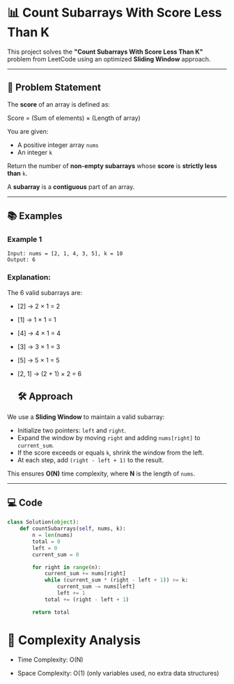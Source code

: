 # 📊 Count Subarrays With Score Less Than K

This project solves the **"Count Subarrays With Score Less Than K"** problem from LeetCode using an optimized **Sliding Window** approach.

---

## 🚀 Problem Statement

The **score** of an array is defined as:

Score = (Sum of elements) × (Length of array)

You are given:
- A positive integer array `nums`
- An integer `k`

Return the number of **non-empty subarrays** whose **score** is **strictly less than** `k`.

A **subarray** is a **contiguous** part of an array.

---

## 📚 Examples

### Example 1

```text
Input: nums = [2, 1, 4, 3, 5], k = 10
Output: 6
```
### Explanation:

The 6 valid subarrays are:

+ [2] → 2 × 1 = 2

+ [1] → 1 × 1 = 1

+ [4] → 4 × 1 = 4

+ [3] → 3 × 1 = 3

+ [5] → 5 × 1 = 5

+ [2, 1] → (2 + 1) × 2 = 6

  ## 🛠️ Approach

We use a **Sliding Window** to maintain a valid subarray:

- Initialize two pointers: `left` and `right`.
- Expand the window by moving `right` and adding `nums[right]` to `current_sum`.
- If the score exceeds or equals `k`, shrink the window from the left.
- At each step, add `(right - left + 1)` to the result.

This ensures **O(N)** time complexity, where **N** is the length of `nums`.

---

## 💻 Code

```python
class Solution(object):
    def countSubarrays(self, nums, k):
        n = len(nums)
        total = 0
        left = 0
        current_sum = 0

        for right in range(n):
            current_sum += nums[right]
            while (current_sum * (right - left + 1)) >= k:
                current_sum -= nums[left]
                left += 1
            total += (right - left + 1)

        return total
```
# 🧠 Complexity Analysis
+ Time Complexity: O(N)

+ Space Complexity: O(1) (only variables used, no extra data structures)
  
